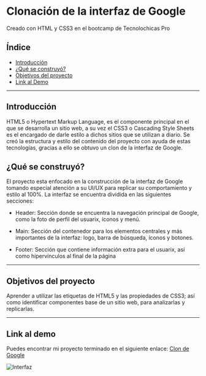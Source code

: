 # Clonación de la interfaz de Google 
Creado con HTML y CSS3 en el bootcamp de Tecnolochicas Pro 

## Índice
* [Introducción](https://github.com/Ainat13/Google-Clone/edit/main/README.md#%C3%ADndice)
* [¿Qué se construyó?](https://github.com/Ainat13/Google-Clone/edit/main/README.md#qu%C3%A9-se-construy%C3%B3)
* [Objetivos del proyecto](https://github.com/Ainat13/Google-Clone/edit/main/README.md#objetivos-del-proyecto)
* [Link al Demo](https://github.com/Ainat13/Google-Clone/edit/main/README.md#link-al-demo)

***

## Introducción
HTML5 o Hypertext Markup Language, es el componente principal en el que se desarrolla un sitio web, a su vez el CSS3 o Cascading Style Sheets es el encargado de darle estilo a  dichos sitios que se utilizan a diario. 
Se creó la estructura y estilo del contenido del proyecto con ayuda de estas tecnologías, gracias a ello se obtuvo un clon de la interfaz de Google.


## ¿Qué se construyó?
El proyecto esta enfocado en la construcción de la interfaz de Google tomando especial atención a su UI/UX para replicar su comportamiento y estilo al 100%. La interfaz se encuentra dividida en las siguientes secciones:

* Header: Sección donde se encuentra la navegación principal de Google, como la foto de perfil del usuarix, íconos y menú.

* Main: Sección del contenedor para los elementos centrales y más importantes de la interfaz: logo, barra de búsqueda, íconos y botones.

* Footer: Sección que contiene información extra para el usuarix, así como hipervínculos al final de la página

***

## Objetivos del proyecto
Aprender a utilizar las etiquetas de HTML5 y las propiedades de CSS3; así como identificar componentes base de un sitio web, para analizarlas y replicarlas.

***

## Link al demo
Puedes encontrar mi proyecto terminado en el siguiente enlace: [Clon de Google](https://ainat13.github.io/Google-Clone/)

![Interfaz](https://user-images.githubusercontent.com/131726802/236701029-b4bc4652-89a9-4ba9-9f01-df0346225152.jpeg)


